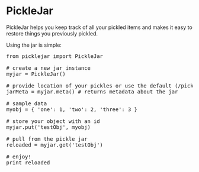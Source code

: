 # PickleJar

PickleJar helps you keep track of all your pickled items and makes it easy to restore things you previously pickled.

Using the jar is simple:

<pre>
from picklejar import PickleJar

# create a new jar instance
myjar = PickleJar()

# provide location of your pickles or use the default (/picklejar)
jarMeta = myjar.meta() # returns metadata about the jar

# sample data
myobj = { 'one': 1, 'two': 2, 'three': 3 }

# store your object with an id
myjar.put('testObj', myobj)

# pull from the pickle jar
reloaded = myjar.get('testObj')

# enjoy!
print reloaded

</pre>
